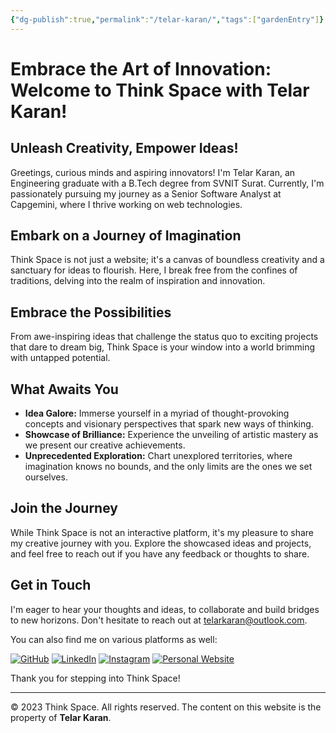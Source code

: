```yaml
---
{"dg-publish":true,"permalink":"/telar-karan/","tags":["gardenEntry"]}
---
```



# Embrace the Art of Innovation: Welcome to Think Space with Telar Karan!

## Unleash Creativity, Empower Ideas!

Greetings, curious minds and aspiring innovators! I'm Telar Karan, an Engineering graduate with a B.Tech degree from SVNIT Surat. Currently, I'm passionately pursuing my journey as a Senior Software Analyst at Capgemini, where I thrive working on web technologies.

## Embark on a Journey of Imagination

Think Space is not just a website; it's a canvas of boundless creativity and a sanctuary for ideas to flourish. Here, I break free from the confines of traditions, delving into the realm of inspiration and innovation.

## Embrace the Possibilities

From awe-inspiring ideas that challenge the status quo to exciting projects that dare to dream big, Think Space is your window into a world brimming with untapped potential.

## What Awaits You

- **Idea Galore:** Immerse yourself in a myriad of thought-provoking concepts and visionary perspectives that spark new ways of thinking.
- **Showcase of Brilliance:** Experience the unveiling of artistic mastery as we present our creative achievements.
- **Unprecedented Exploration:** Chart unexplored territories, where imagination knows no bounds, and the only limits are the ones we set ourselves.

## Join the Journey

While Think Space is not an interactive platform, it's my pleasure to share my creative journey with you. Explore the showcased ideas and projects, and feel free to reach out if you have any feedback or thoughts to share.

## Get in Touch

I'm eager to hear your thoughts and ideas, to collaborate and build bridges to new horizons. Don't hesitate to reach out at telarkaran@outlook.com.

You can also find me on various platforms as well:

[![GitHub](https://img.shields.io/badge/GitHub-%20View%20Profile-%23181717?style=for-the-badge&logo=github&logoColor=white)](https://github.com/telarkaran) [![LinkedIn](https://img.shields.io/badge/LinkedIn-%20Connect%20on%20LinkedIn-%230077B5?style=for-the-badge&logo=linkedin&logoColor=white)](https://linkedin.com/#) [![Instagram](https://img.shields.io/badge/Instagram-%20Follow%20on%20Instagram-%23E4405F?style=for-the-badge&logo=instagram&logoColor=white)](https://instagram.com/#) [![Personal Website](https://img.shields.io/badge/Personal%20Website-%20Visit%20Website-%234285F4?style=for-the-badge&logo=google-chrome&logoColor=white)](https://telarkaran.netlify.app)

Thank you for stepping into Think Space!

---
© 2023 Think Space. All rights reserved. The content on this website is the property of **Telar Karan**.
